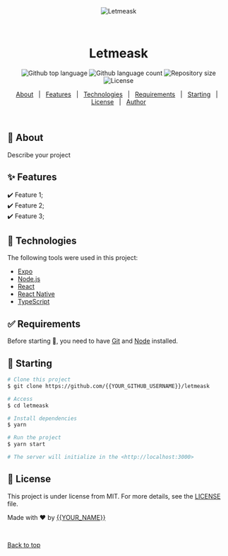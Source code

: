 <div align="center" id="top"> 
  <img src="./.github/app.gif" alt="Letmeask" />

  &#xa0;
</div>

<h1 align="center">Letmeask</h1>

<p align="center">
  <img alt="Github top language" src="https://img.shields.io/github/languages/top/{{YOUR_GITHUB_USERNAME}}/letmeask?color=56BEB8">

  <img alt="Github language count" src="https://img.shields.io/github/languages/count/{{YOUR_GITHUB_USERNAME}}/letmeask?color=56BEB8">

  <img alt="Repository size" src="https://img.shields.io/github/repo-size/{{YOUR_GITHUB_USERNAME}}/letmeask?color=56BEB8">

  <img alt="License" src="https://img.shields.io/github/license/{{YOUR_GITHUB_USERNAME}}/letmeask?color=56BEB8">

  <!-- <img alt="Github issues" src="https://img.shields.io/github/issues/{{YOUR_GITHUB_USERNAME}}/letmeask?color=56BEB8" /> -->

  <!-- <img alt="Github forks" src="https://img.shields.io/github/forks/{{YOUR_GITHUB_USERNAME}}/letmeask?color=56BEB8" /> -->

  <!-- <img alt="Github stars" src="https://img.shields.io/github/stars/{{YOUR_GITHUB_USERNAME}}/letmeask?color=56BEB8" /> -->
</p>

<!-- Status -->

<!-- <h4 align="center"> 
	🚧  Letmeask 🚀 Under construction...  🚧
</h4> 

<hr> -->

<p align="center">
  <a href="#dart-about">About</a> &#xa0; | &#xa0; 
  <a href="#sparkles-features">Features</a> &#xa0; | &#xa0;
  <a href="#rocket-technologies">Technologies</a> &#xa0; | &#xa0;
  <a href="#white_check_mark-requirements">Requirements</a> &#xa0; | &#xa0;
  <a href="#checkered_flag-starting">Starting</a> &#xa0; | &#xa0;
  <a href="#memo-license">License</a> &#xa0; | &#xa0;
  <a href="https://github.com/{{YOUR_GITHUB_USERNAME}}" target="_blank">Author</a>
</p>

<br>

## :dart: About ##

Describe your project

## :sparkles: Features ##

:heavy_check_mark: Feature 1;\
:heavy_check_mark: Feature 2;\
:heavy_check_mark: Feature 3;

## :rocket: Technologies ##

The following tools were used in this project:

- [Expo](https://expo.io/)
- [Node.js](https://nodejs.org/en/)
- [React](https://pt-br.reactjs.org/)
- [React Native](https://reactnative.dev/)
- [TypeScript](https://www.typescriptlang.org/)

## :white_check_mark: Requirements ##

Before starting :checkered_flag:, you need to have [Git](https://git-scm.com) and [Node](https://nodejs.org/en/) installed.

## :checkered_flag: Starting ##

```bash
# Clone this project
$ git clone https://github.com/{{YOUR_GITHUB_USERNAME}}/letmeask

# Access
$ cd letmeask

# Install dependencies
$ yarn

# Run the project
$ yarn start

# The server will initialize in the <http://localhost:3000>
```

## :memo: License ##

This project is under license from MIT. For more details, see the [LICENSE](LICENSE.md) file.


Made with :heart: by <a href="https://github.com/{{YOUR_GITHUB_USERNAME}}" target="_blank">{{YOUR_NAME}}</a>

&#xa0;

<a href="#top">Back to top</a>
